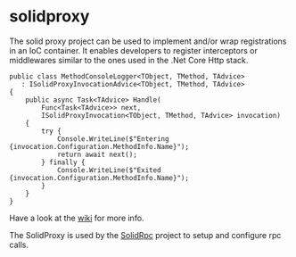 # solidproxy
The solid proxy project can be used to implement and/or wrap registrations in an IoC container. It enables developers to register interceptors or middlewares similar to the ones used in the .Net Core Http stack. 

    public class MethodConsoleLogger<TObject, TMethod, TAdvice> 
       : ISolidProxyInvocationAdvice<TObject, TMethod, TAdvice>
    {
        public async Task<TAdvice> Handle(
            Func<Task<TAdvice>> next, 
            ISolidProxyInvocation<TObject, TMethod, TAdvice> invocation)
        {
            try {
                Console.WriteLine($"Entering {invocation.Configuration.MethodInfo.Name}");
                return await next();
            } finally {
                Console.WriteLine($"Exited {invocation.Configuration.MethodInfo.Name}");            
            }
        }
    }
 
Have a look at the [wiki](https://github.com/aarrgard/solidproxy/wiki) for more info.

The SolidProxy is used by the [SolidRpc](https://github.com/aarrgard/solidrpc/wiki) project to setup and configure rpc calls.
